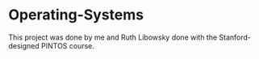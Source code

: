 # Operating-Systems

This project was done by me and Ruth Libowsky done with the Stanford-designed PINTOS course.
